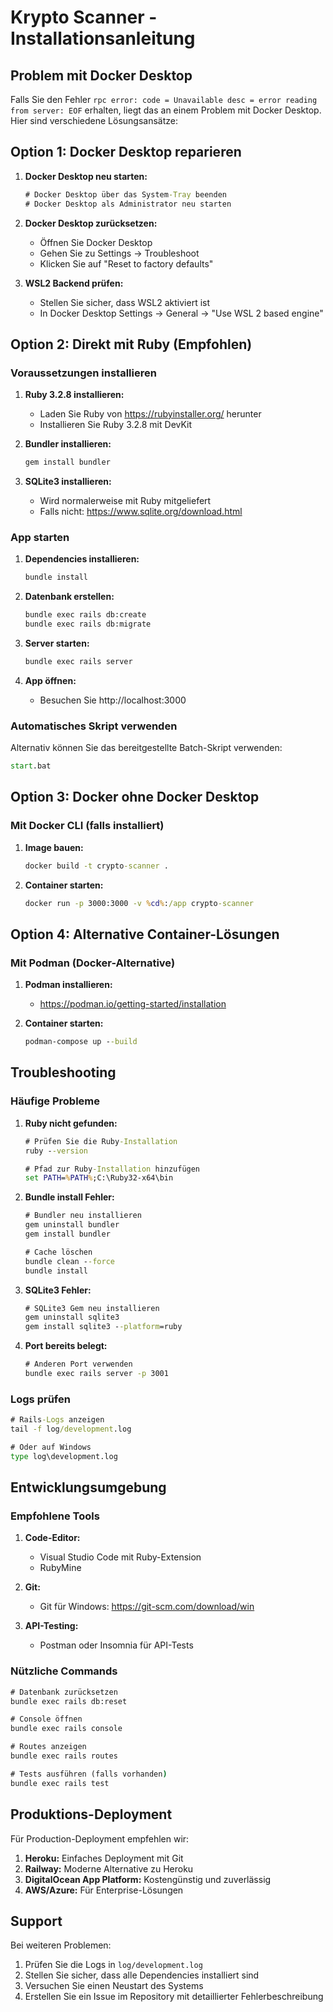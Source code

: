 # Krypto Scanner - Installationsanleitung

## Problem mit Docker Desktop

Falls Sie den Fehler `rpc error: code = Unavailable desc = error reading from server: EOF` erhalten, liegt das an einem Problem mit Docker Desktop. Hier sind verschiedene Lösungsansätze:

## Option 1: Docker Desktop reparieren

1. **Docker Desktop neu starten:**
   ```cmd
   # Docker Desktop über das System-Tray beenden
   # Docker Desktop als Administrator neu starten
   ```

2. **Docker Desktop zurücksetzen:**
   - Öffnen Sie Docker Desktop
   - Gehen Sie zu Settings → Troubleshoot
   - Klicken Sie auf "Reset to factory defaults"

3. **WSL2 Backend prüfen:**
   - Stellen Sie sicher, dass WSL2 aktiviert ist
   - In Docker Desktop Settings → General → "Use WSL 2 based engine"

## Option 2: Direkt mit Ruby (Empfohlen)

### Voraussetzungen installieren

1. **Ruby 3.2.8 installieren:**
   - Laden Sie Ruby von https://rubyinstaller.org/ herunter
   - Installieren Sie Ruby 3.2.8 mit DevKit

2. **Bundler installieren:**
   ```cmd
   gem install bundler
   ```

3. **SQLite3 installieren:**
   - Wird normalerweise mit Ruby mitgeliefert
   - Falls nicht: https://www.sqlite.org/download.html

### App starten

1. **Dependencies installieren:**
   ```cmd
   bundle install
   ```

2. **Datenbank erstellen:**
   ```cmd
   bundle exec rails db:create
   bundle exec rails db:migrate
   ```

3. **Server starten:**
   ```cmd
   bundle exec rails server
   ```

4. **App öffnen:**
   - Besuchen Sie http://localhost:3000

### Automatisches Skript verwenden

Alternativ können Sie das bereitgestellte Batch-Skript verwenden:
```cmd
start.bat
```

## Option 3: Docker ohne Docker Desktop

### Mit Docker CLI (falls installiert)

1. **Image bauen:**
   ```cmd
   docker build -t crypto-scanner .
   ```

2. **Container starten:**
   ```cmd
   docker run -p 3000:3000 -v %cd%:/app crypto-scanner
   ```

## Option 4: Alternative Container-Lösungen

### Mit Podman (Docker-Alternative)

1. **Podman installieren:**
   - https://podman.io/getting-started/installation

2. **Container starten:**
   ```cmd
   podman-compose up --build
   ```

## Troubleshooting

### Häufige Probleme

1. **Ruby nicht gefunden:**
   ```cmd
   # Prüfen Sie die Ruby-Installation
   ruby --version
   
   # Pfad zur Ruby-Installation hinzufügen
   set PATH=%PATH%;C:\Ruby32-x64\bin
   ```

2. **Bundle install Fehler:**
   ```cmd
   # Bundler neu installieren
   gem uninstall bundler
   gem install bundler
   
   # Cache löschen
   bundle clean --force
   bundle install
   ```

3. **SQLite3 Fehler:**
   ```cmd
   # SQLite3 Gem neu installieren
   gem uninstall sqlite3
   gem install sqlite3 --platform=ruby
   ```

4. **Port bereits belegt:**
   ```cmd
   # Anderen Port verwenden
   bundle exec rails server -p 3001
   ```

### Logs prüfen

```cmd
# Rails-Logs anzeigen
tail -f log/development.log

# Oder auf Windows
type log\development.log
```

## Entwicklungsumgebung

### Empfohlene Tools

1. **Code-Editor:**
   - Visual Studio Code mit Ruby-Extension
   - RubyMine

2. **Git:**
   - Git für Windows: https://git-scm.com/download/win

3. **API-Testing:**
   - Postman oder Insomnia für API-Tests

### Nützliche Commands

```cmd
# Datenbank zurücksetzen
bundle exec rails db:reset

# Console öffnen
bundle exec rails console

# Routes anzeigen
bundle exec rails routes

# Tests ausführen (falls vorhanden)
bundle exec rails test
```

## Produktions-Deployment

Für Production-Deployment empfehlen wir:

1. **Heroku:** Einfaches Deployment mit Git
2. **Railway:** Moderne Alternative zu Heroku
3. **DigitalOcean App Platform:** Kostengünstig und zuverlässig
4. **AWS/Azure:** Für Enterprise-Lösungen

## Support

Bei weiteren Problemen:

1. Prüfen Sie die Logs in `log/development.log`
2. Stellen Sie sicher, dass alle Dependencies installiert sind
3. Versuchen Sie einen Neustart des Systems
4. Erstellen Sie ein Issue im Repository mit detaillierter Fehlerbeschreibung 